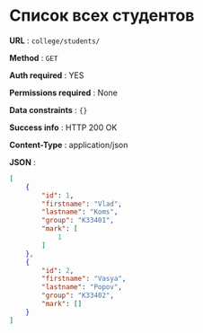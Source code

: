 # Список всех студентов


**URL** : `college/students/`

**Method** : `GET`

**Auth required** : YES

**Permissions required** : None

**Data constraints** : `{}`

**Success info** : HTTP 200 OK

**Content-Type** : application/json

**JSON** :
```json
[
    {
        "id": 1,
        "firstname": "Vlad",
        "lastname": "Koms",
        "group": "K33401",
        "mark": [
            1
        ]
    },
    {
        "id": 2,
        "firstname": "Vasya",
        "lastname": "Popov",
        "group": "K33402",
        "mark": []
    }
]
```